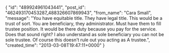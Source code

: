  {
   "id": "489924961043441",
   "post_id": "462493170453287_488326607869943",
   "from_name": "Cara Small",
   "message": "You have equitable title. They have legal title. This would be a trust of sort. You are beneficiary, they administrator. Must have them to fill trustee position. It would be there duty because you pay for the service. Does that sound right? I also understand as sole beneficiary you can not be sole trustee. Of course this doesn't rule out you acting as A trustee.",
   "created_time": "2013-03-08T19:47:11+0000"
 }
